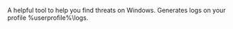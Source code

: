 A helpful tool to help you find threats on Windows. Generates logs on your profile %userprofile%\logs.
